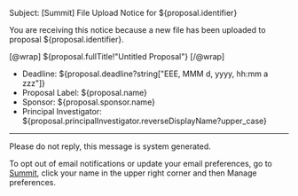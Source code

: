 Subject: [Summit] File Upload Notice for ${proposal.identifier}

You are receiving this notice because a new file has been uploaded to proposal ${proposal.identifier}.

[@wrap]
${proposal.fullTitle!"Untitled Proposal"}
[/@wrap]

* Deadline: ${proposal.deadline?string["EEE, MMM d, yyyy, hh:mm a zzz"]}
* Proposal Label: ${proposal.name}
* Sponsor: ${proposal.sponsor.name}
* Principal Investigator: ${proposal.principalInvestigator.reverseDisplayName?upper_case}

------------------------------------------------------------------------
Please do not reply, this message is system generated.

To opt out of email notifications or update your email preferences, go to [Summit](summit.vt.edu), click your name in the upper right corner and then Manage preferences.
